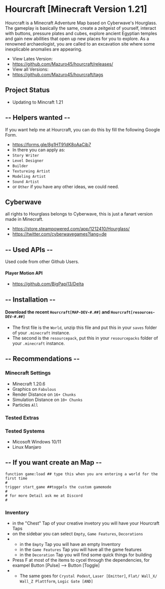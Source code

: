 # Hourcraft [Minecraft Version 1.21] 
Hourcraft is a Minecraft Adventure Map based on Cyberwave's Hourglass. The gameplay is basically the same, create a zeitgeist of yourself, interact with buttons, pressure plates and cubes, explore ancient Egyptian temples and gain new abilities that open up new places for you to explore. As a renowned archaeologist, you are called to an excavation site where some inexplicable anomalies are appearing.
>
- View Lates Version:
- https://github.com/Mazuro45/hourcraft/releases/
- View all Versions:
- https://github.com/Mazuro45/hourcraft/tags
>
## Project Status
- Updating to Mincraft 1.21
>
>  
## -- Helpers wanted --
If you want help me at Hourcraft, you can do this by fill the following Google Form. 
- https://forms.gle/8g1HT91dK8oAaCib7
- In there you can apply as:
- `Story Writer`
- `Level Designer`
- `Builder`
- `Textureing Artist`
- `Modeling Artist`
- `Sound Artist`
- or `Other` if you have any other ideas, we could need.
>
## Cyberwave
all rights to Hourglass belongs to Cyberwave, this is just a fanart version made in Minecraft.
- https://store.steampowered.com/app/1212410/Hourglass/
- https://twitter.com/cyberwavegames?lang=de
>
## -- Used APIs --
Used code from other Github Users.
>
#### Player Motion API
- https://github.com/BigPapi13/Delta
>
## -- Installation --
#### Download the recent `Hourcraft[MAP-DEV-#.##]` and `Hourcraft[resources-DEV-#.##]` 
>
- The first file is the `World`, unzip this file and put this in your `saves` folder of your `.minecraft` instance.
- The second is the `resourcepack`, put this in your `resourcepacks` folder of your `.minecraft` instance.
>
## -- Recommendations --
### Minecraft Settings
- Minecraft 1.20.6
- Graphics on `Fabulous`
- Render Distance on `16+ Chunks`
- Simulation Distance on `10+ Chunks`
- Particles `All`
  
### Tested Extras

### Tested Systems
- Micosoft Windows 10/11
- Linux Manjaro

## -- If you want create an Map --
```mcfunction
function game:load ## type this when you are entering a world for the first time
#
trigger start_game ##toggels the custom gamemode
#
# for more Detail ask me at Discord 
#
```
### Inventory
- in the "Chest" Tap of your creative invetory you will have your Hourcraft Taps
- on the sidebar you can select `Empty`, `Game Features`, `Decorations`
- - in the `Empty` Tap you will have an empty Inventory
  - in the `Game Features` Tap you will have all the game features
  - in the `Decoration` Tap you will find some quick things for building
- Press F at most of the items to cycel through the dependencies, for exampel Button [Pulse] --> Button [Toggle]
- - The same goes for `Crystal Podest`, `Laser [Emitter]`, `Flat/ Wall_X/ Wall_Z Plattform`, `Logic Gate [AND]`
